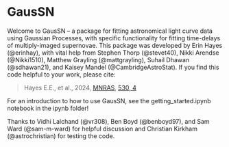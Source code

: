 # GausSN

Welcome to GausSN – a package for fitting astronomical light curve data using Gaussian Processes, with specific functionality for fitting time-delays of multiply-imaged supernovae. This package was developed by Erin Hayes (@erinhay), with vital help from Stephen Thorp (@stevet40), Nikki Arendse (@Nikki1510), Matthew Grayling (@mattgrayling), Suhail Dhawan (@sdhawan21), and Kaisey Mandel (@CambridgeAstroStat). If you find this code helpful to your work, please cite:

> Hayes E.E., et al., 2024, [MNRAS](https://ui.adsabs.harvard.edu/abs/2024MNRAS.530.3942H/abstract), [530, 4](https://doi.org/10.1093/mnras/stae1086)

For an introduction to how to use GausSN, see the getting_started.ipynb notebook in the ipynb folder!

Thanks to Vidhi Lalchand (@vr308), Ben Boyd (@benboyd97), and Sam Ward (@sam-m-ward) for helpful discussion and Christian Kirkham (@astrochristian) for testing the code.
